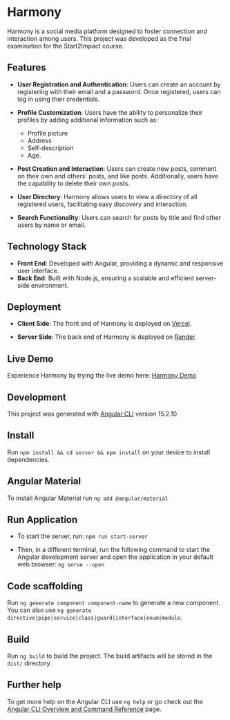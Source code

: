 # Harmony

Harmony is a social media platform designed to foster connection and interaction among users. This project was developed as the final examination for the Start2Impact course.

## Features

- **User Registration and Authentication**: Users can create an account by registering with their email and a password. Once registered, users can log in using their credentials.

- **Profile Customization**: Users have the ability to personalize their profiles by adding additional information such as:

  - Profile picture
  - Address
  - Self-description
  - Age.

- **Post Creation and Interaction**: Users can create new posts, comment on their own and others' posts, and like posts. Additionally, users have the capability to delete their own posts.

- **User Directory**: Harmony allows users to view a directory of all registered users, facilitating easy discovery and interaction.

- **Search Functionality**: Users can search for posts by title and find other users by name or email.

## Technology Stack

- **Front End**: Developed with Angular, providing a dynamic and responsive user interface.
- **Back End**: Built with Node.js, ensuring a scalable and efficient server-side environment.

## Deployment

- **Client Side**: The front end of Harmony is deployed on [Vercel](https://vercel.com/).

- **Server Side**: The back end of Harmony is deployed on [Render](https://render.com/).

## Live Demo

Experience Harmony by trying the live demo here: [Harmony Demo](https://harmony-smoky.vercel.app/)

## Development

This project was generated with [Angular CLI](https://github.com/angular/angular-cli) version 15.2.10.

## Install

Run `npm install && cd server && npm install` on your device to install dependencies.

## Angular Material

To install Angular Material run `ng add @angular/material`

## Run Application

- To start the server, run: `npm run start-server`

- Then, in a different terminal, run the following command to start the Angular development server and open the application in your default web browser: `ng serve --open`

## Code scaffolding

Run `ng generate component component-name` to generate a new component. You can also use `ng generate directive|pipe|service|class|guard|interface|enum|module`.

## Build

Run `ng build` to build the project. The build artifacts will be stored in the `dist/` directory.

## Further help

To get more help on the Angular CLI use `ng help` or go check out the [Angular CLI Overview and Command Reference](https://angular.io/cli) page.

